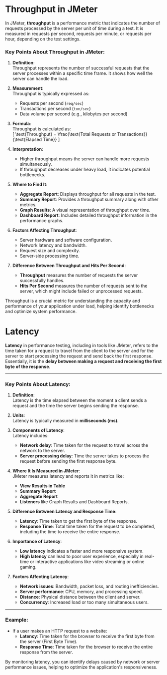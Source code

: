 # Throughput in JMeter

In JMeter, **throughput** is a performance metric that indicates the number of requests processed by the server per unit of time during a test. It is measured in requests per second, requests per minute, or requests per hour, depending on the test settings.

### Key Points About Throughput in JMeter:
1. **Definition**:  
   Throughput represents the number of successful requests that the server processes within a specific time frame. It shows how well the server can handle the load.

2. **Measurement**:  
   Throughput is typically expressed as:
   - Requests per second (`req/sec`)
   - Transactions per second (`txn/sec`)
   - Data volume per second (e.g., kilobytes per second)

3. **Formula**:  
   Throughput is calculated as:  
   \[
   \text{Throughput} = \frac{\text{Total Requests or Transactions}}{\text{Elapsed Time}}
   \]

4. **Interpretation**:  
   - Higher throughput means the server can handle more requests simultaneously.
   - If throughput decreases under heavy load, it indicates potential bottlenecks.

5. **Where to Find It**:
   - **Aggregate Report**: Displays throughput for all requests in the test.
   - **Summary Report**: Provides a throughput summary along with other metrics.
   - **Graph Results**: A visual representation of throughput over time.
   - **Dashboard Report**: Includes detailed throughput information in the performance graphs.

6. **Factors Affecting Throughput**:
   - Server hardware and software configuration.
   - Network latency and bandwidth.
   - Request size and complexity.
   - Server-side processing time.

7. **Difference Between Throughput and Hits Per Second**:
   - **Throughput** measures the number of requests the server successfully handles.
   - **Hits Per Second** measures the number of requests sent to the server, which might include failed or unprocessed requests.

Throughput is a crucial metric for understanding the capacity and performance of your application under load, helping identify bottlenecks and optimize system performance.

# Latency

**Latency** in performance testing, including in tools like JMeter, refers to the time taken for a request to travel from the client to the server and for the server to start processing the request and send back the first response. Essentially, it is the **delay between making a request and receiving the first byte of the response**.

---

### **Key Points About Latency:**

1. **Definition**:  
   Latency is the time elapsed between the moment a client sends a request and the time the server begins sending the response.

2. **Units**:  
   Latency is typically measured in **milliseconds (ms)**.

3. **Components of Latency**:  
   Latency includes:
   - **Network delay**: Time taken for the request to travel across the network to the server.
   - **Server processing delay**: Time the server takes to process the request before sending the first response byte.

4. **Where It Is Measured in JMeter**:  
   JMeter measures latency and reports it in metrics like:
   - **View Results in Table**
   - **Summary Report**
   - **Aggregate Report**
   - **Listeners** like Graph Results and Dashboard Reports.

5. **Difference Between Latency and Response Time**:  
   - **Latency**: Time taken to get the first byte of the response.  
   - **Response Time**: Total time taken for the request to be completed, including the time to receive the entire response.

6. **Importance of Latency**:  
   - **Low latency** indicates a faster and more responsive system.
   - **High latency** can lead to poor user experience, especially in real-time or interactive applications like video streaming or online gaming.

7. **Factors Affecting Latency**:
   - **Network issues**: Bandwidth, packet loss, and routing inefficiencies.
   - **Server performance**: CPU, memory, and processing speed.
   - **Distance**: Physical distance between the client and server.
   - **Concurrency**: Increased load or too many simultaneous users.

---

### **Example:**
- If a user makes an HTTP request to a website:
  - **Latency**: Time taken for the browser to receive the first byte from the server (First Byte Time).
  - **Response Time**: Time taken for the browser to receive the entire response from the server.

By monitoring latency, you can identify delays caused by network or server performance issues, helping to optimize the application's responsiveness.